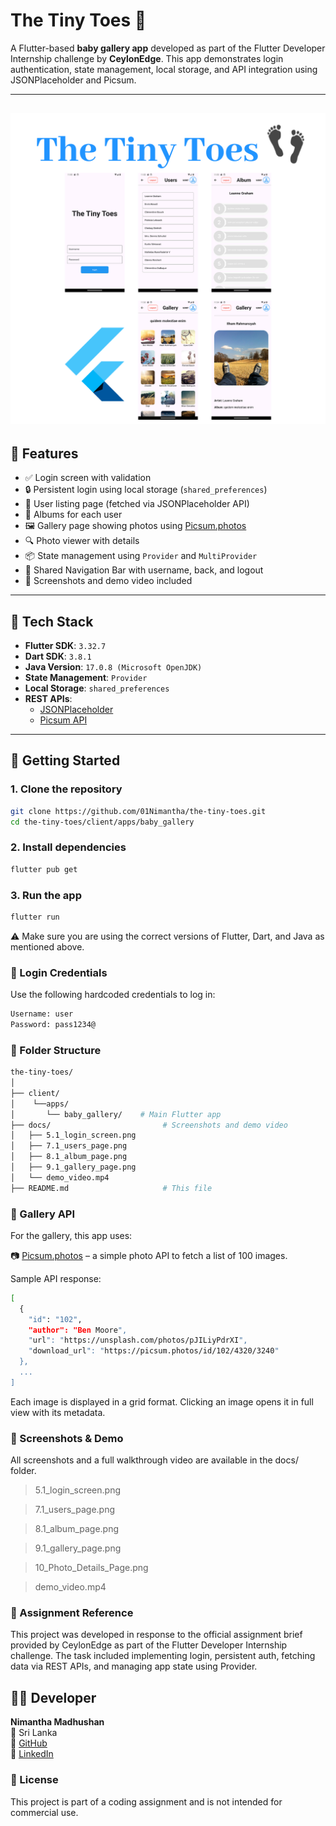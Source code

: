 # The Tiny Toes 👣

A Flutter-based **baby gallery app** developed as part of the Flutter Developer Internship challenge by **CeylonEdge**. This app demonstrates login authentication, state management, local storage, and API integration using JSONPlaceholder and Picsum.

---

## ![ The Tiny Toes Banner ](./docs/The%20Tiny%20Toes.png)

## 📱 Features

- ✅ Login screen with validation
- 🔒 Persistent login using local storage (`shared_preferences`)
- 👥 User listing page (fetched via JSONPlaceholder API)
- 📁 Albums for each user
- 🖼️ Gallery page showing photos using [Picsum.photos](https://picsum.photos)
- 🔍 Photo viewer with details
- 📦 State management using `Provider` and `MultiProvider`
- 🧭 Shared Navigation Bar with username, back, and logout
- 📸 Screenshots and demo video included

---

## 🧰 Tech Stack

- **Flutter SDK**: `3.32.7`
- **Dart SDK**: `3.8.1`
- **Java Version**: `17.0.8 (Microsoft OpenJDK)`
- **State Management**: `Provider`
- **Local Storage**: `shared_preferences`
- **REST APIs**:
  - [JSONPlaceholder](https://jsonplaceholder.typicode.com/)
  - [Picsum API](https://picsum.photos/v2/list?page=2&limit=100)

---

## 🚀 Getting Started

### 1. Clone the repository

```bash
git clone https://github.com/01Nimantha/the-tiny-toes.git
cd the-tiny-toes/client/apps/baby_gallery
```

### 2. Install dependencies

```bash
flutter pub get
```

### 3. Run the app

```bash
flutter run
```

⚠️ Make sure you are using the correct versions of Flutter, Dart, and Java as mentioned above.

### 🔐 Login Credentials

Use the following hardcoded credentials to log in:

```bash
Username: user
Password: pass1234@
```

### 📂 Folder Structure

```bash
the-tiny-toes/
│
├── client/
│    └──apps/
│       └── baby_gallery/    # Main Flutter app
├── docs/                         # Screenshots and demo video
│   ├── 5.1_login_screen.png
│   ├── 7.1_users_page.png
│   ├── 8.1_album_page.png
│   ├── 9.1_gallery_page.png
│   └── demo_video.mp4
├── README.md                     # This file
```

### 📸 Gallery API

For the gallery, this app uses:

📷 [Picsum.photos](https://picsum.photos)
– a simple photo API to fetch a list of 100 images.

Sample API response:

```bash
[
  {
    "id": "102",
    "author": "Ben Moore",
    "url": "https://unsplash.com/photos/pJILiyPdrXI",
    "download_url": "https://picsum.photos/id/102/4320/3240"
  },
  ...
]
```

Each image is displayed in a grid format. Clicking an image opens it in full view with its metadata.

### 📸 Screenshots & Demo

All screenshots and a full walkthrough video are available in the docs/ folder.

> 5.1_login_screen.png

> 7.1_users_page.png

> 8.1_album_page.png

> 9.1_gallery_page.png

> 10_Photo_Details_Page.png

> demo_video.mp4

### 📜 Assignment Reference

This project was developed in response to the official assignment brief provided by CeylonEdge as part of the Flutter Developer Internship challenge. The task included implementing login, persistent auth, fetching data via REST APIs, and managing app state using Provider.

## 👨‍💻 Developer

**Nimantha Madhushan**  
📍 Sri Lanka  
🔗 [GitHub](https://github.com/01Nimantha)  
🔗 [LinkedIn](https://linkedin.com/in/01nimantha)

### 📝 License

This project is part of a coding assignment and is not intended for commercial use.
